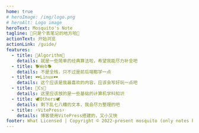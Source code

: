 ```yaml
---
home: true
# heroImage: /img/logo.png
# heroAlt: Logo image
heroText: Mosquito's Note
tagline: 📖只是个丢笔记的地方哈📖
actionText: 开始浏览
actionLink: /guide/
features:
  - title: 🌻Algorithm🌻
    details: 就是一些简单的经典算法啦，希望我能尽力补全吧
  - title: 🐕Web🐕
    details: 不是全栈，只不过是前后端都学一点
  - title: 🕶️Linux🕶️
    details: 这个应该是我最喜欢的内容，应该会写好玩一点吧
  - title: 🔬Cs🔬
    details: 这里应该放的是一些基础的计算机学科知识
  - title: 🕊️Others🕊️
    details: 剩下乱七八糟的文本，我会尽力整理的吧
  - title: ⚡️VitePress⚡️
    details: 博客使用VitePress搭建的，又小又快
footer: What Licensed | Copyright © 2022-present mosquito (only notes ha)
---
```



